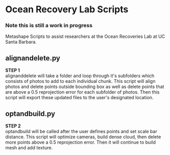# Ocean Recovery Lab Scripts
### Note this is still a work in progress
Metashape Scripts to assist researchers at the Ocean Recoveries Lab at UC Santa Barbara.

## alignandelete.py
**STEP 1** <br>
alignanddelete will take a folder and loop through it's subfolders which consists of photos to add to each individual chunk. This script will align photos and delete points outside bounding box as well as delete points that are above a 0.5 reprojection error for each subfolder of photos. Then this script will export these updated files to the user's designated location. 

## optandbuild.py
**STEP 2** <br>
optandbuild will be called after the user defines points and set scale bar distance. This script will optimize cameras, build dense cloud, then delete more points above a 0.5 reprojection error. Then it will continue 
to build mesh and add texture.

